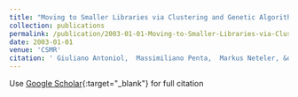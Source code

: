 ```yaml
---
title: "Moving to Smaller Libraries via Clustering and Genetic Algorithms"
collection: publications
permalink: /publication/2003-01-01-Moving-to-Smaller-Libraries-via-Clustering-and-Genetic-Algorithms
date: 2003-01-01
venue: 'CSMR'
citation: ' Giuliano Antoniol,  Massimiliano Penta,  Markus Neteler, &quot;Moving to Smaller Libraries via Clustering and Genetic Algorithms.&quot; CSMR, 2003.'
---
```

Use [Google Scholar](https://scholar.google.com/scholar?q=Moving+to+Smaller+Libraries+via+Clustering+and+Genetic+Algorithms){:target="_blank"} for full citation